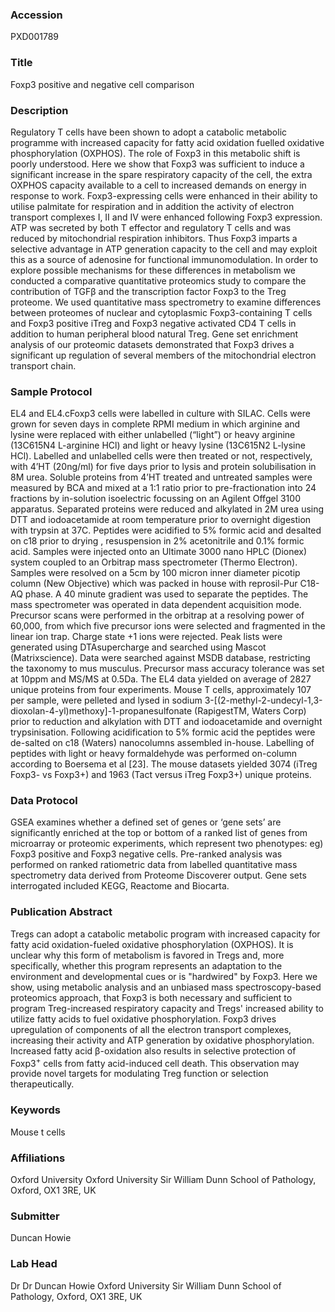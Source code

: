### Accession
PXD001789

### Title
Foxp3 positive and negative cell comparison

### Description
Regulatory T cells have been shown to adopt a catabolic metabolic programme with increased capacity for fatty acid oxidation fuelled oxidative phosphorylation (OXPHOS). The role of Foxp3 in this metabolic shift is poorly understood. Here we show that Foxp3 was sufficient to induce a significant increase in the spare respiratory capacity of the cell, the extra OXPHOS capacity available to a cell to increased demands on energy in response to work. Foxp3-expressing cells were enhanced in their ability to utilise palmitate for respiration and in addition the activity of electron transport complexes I, II and IV were enhanced following Foxp3 expression. ATP was secreted by both T effector and regulatory T cells and was reduced by mitochondrial respiration inhibitors. Thus Foxp3 imparts a selective advantage in ATP generation capacity to the cell and may exploit this as a source of adenosine for functional immunomodulation. In order to explore possible mechanisms for these differences in metabolism we conducted a comparative quantitative proteomics study to compare the contribution of TGFβ and the transcription factor Foxp3 to the Treg proteome. We used quantitative mass spectrometry to examine differences between proteomes of nuclear and cytoplasmic Foxp3-containing T cells and Foxp3 positive iTreg and Foxp3 negative activated CD4 T cells in addition to human peripheral blood natural Treg. Gene set enrichment analysis of our proteomic datasets demonstrated that Foxp3 drives a significant up regulation of several members of the mitochondrial electron transport chain.

### Sample Protocol
EL4 and EL4.cFoxp3 cells were labelled in culture with SILAC. Cells were grown for seven days in complete RPMI medium in which arginine and lysine were replaced with either unlabelled (“light”) or heavy arginine (13C615N4 L-arginine HCl) and light or heavy lysine (13C615N2 L-lysine HCl). Labelled and unlabelled cells were then treated or not, respectively,  with 4’HT (20ng/ml) for five days prior to lysis and protein solubilisation in 8M urea. Soluble proteins from 4’HT treated and untreated samples were measured by BCA and mixed at a 1:1 ratio prior to pre-fractionation into 24 fractions by in-solution isoelectric focussing on an Agilent Offgel 3100  apparatus. Separated proteins were reduced and alkylated in 2M urea using DTT and iodoacetamide at room temperature prior to overnight digestion with trypsin at 37C. Peptides were acidified to 5% formic acid and desalted on c18 prior to drying , resuspension in 2% acetonitrile and 0.1% formic acid. Samples were injected onto an Ultimate 3000 nano HPLC (Dionex) system coupled to an Orbitrap mass spectrometer (Thermo Electron). Samples were resolved on a 5cm by 100 micron inner diameter picotip column (New Objective) which was packed in house with reprosil-Pur C18-AQ phase. A 40 minute gradient was used to separate the peptides. The mass spectrometer was operated in data dependent acquisition mode. Precursor scans were performed in the orbitrap at a resolving power of 60,000, from which five precursor ions were selected and fragmented in the linear ion trap. Charge state +1 ions were rejected. Peak lists were generated using DTAsupercharge and searched using Mascot (Matrixscience). Data were searched against MSDB database, restricting the taxonomy to mus musculus. Precursor mass accuracy tolerance was set at 10ppm and MS/MS at 0.5Da. The EL4 data yielded on average of 2827 unique proteins from four experiments.  Mouse T cells, approximately 107 per sample, were pelleted and lysed in sodium 3-[(2-methyl-2-undecyl-1,3-dioxolan-4-yl)methoxy]-1-propanesulfonate (RapigestTM, Waters Corp) prior to reduction and alkylation with DTT and iodoacetamide and overnight trypsinisation. Following acidification to 5% formic acid the peptides were de-salted on c18 (Waters) nanocolumns assembled in-house. Labelling of peptides with light or heavy formaldehyde was performed on-column according to Boersema et al [23]. The mouse datasets yielded 3074 (iTreg Foxp3- vs Foxp3+) and 1963 (Tact versus iTreg Foxp3+) unique proteins.

### Data Protocol
GSEA examines whether a defined set of genes or ‘gene sets’ are significantly enriched at the top or bottom of a ranked list of genes from microarray or proteomic experiments, which represent two phenotypes: eg) Foxp3 positive and Foxp3 negative cells. Pre-ranked analysis was performed on ranked ratiometric data from labelled quantitative mass spectrometry data derived from Proteome Discoverer output. Gene sets interrogated included KEGG, Reactome and Biocarta.

### Publication Abstract
Tregs can adopt a catabolic metabolic program with increased capacity for fatty acid oxidation-fueled oxidative phosphorylation (OXPHOS). It is unclear why this form of metabolism is favored in Tregs and, more specifically, whether this program represents an adaptation to the environment and developmental cues or is "hardwired" by Foxp3. Here we show, using metabolic analysis and an unbiased mass spectroscopy-based proteomics approach, that Foxp3 is both necessary and sufficient to program Treg-increased respiratory capacity and Tregs' increased ability to utilize fatty acids to fuel oxidative phosphorylation. Foxp3 drives upregulation of components of all the electron transport complexes, increasing their activity and ATP generation by oxidative phosphorylation. Increased fatty acid &#x3b2;-oxidation also results in selective protection of Foxp3<sup>+</sup> cells from fatty acid-induced cell death. This observation may provide novel targets for modulating Treg function or selection therapeutically.

### Keywords
Mouse t cells

### Affiliations
Oxford University
Oxford University Sir William Dunn School of Pathology, Oxford, OX1 3RE, UK

### Submitter
Duncan Howie

### Lab Head
Dr Dr Duncan Howie
Oxford University Sir William Dunn School of Pathology, Oxford, OX1 3RE, UK


